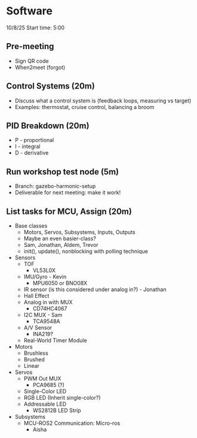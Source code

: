 # Software
10/8/25
Start time: 5:00

## Pre-meeting
* Sign QR code
* When2meet (forgot)

## Control Systems (20m)
* Discuss what a control system is (feedback loops, measuring vs target) 
* Examples: thermostat, cruise control, balancing a broom

## PID Breakdown (20m)
* P - proportional
* I - integral
* D - derivative

## Run workshop test node (5m)
* Branch: gazebo-harmonic-setup
* Deliverable for next meeting: make it work!
## List tasks for MCU, Assign (20m)
* Base classes
	* Motors, Servos, Subsystems, Inputs, Outputs
	* Maybe an even basier-class?
	* Sam, Jonathan, Aldem, Trevor
	* init(), update(), nonblocking with polling technique
* Sensors
	* TOF
		* VL53L0X
	* IMU/Gyro - Kevin
		* MPU6050 or BNO08X
	* IR sensor (is this considered under analog in?) - Jonathan
	* Hall Effect
	* Analog in with MUX
		* CD74HC4067
	* I2C MUX - Sam
		* TCA9548A
	* A/V Sensor
		* INA219?
	* Real-World Timer Module
* Motors
	* Brushless
	* Brushed
	* Linear
* Servos
	* PWM Out MUX
		* PCA9685 (?)
	* Single-Color LED
	* RGB LED (Inherit single-color?)
	* Addressable LED
		* WS2812B LED Strip
* Subsystems
	* MCU-ROS2 Communication: Micro-ros
		* Aisha

